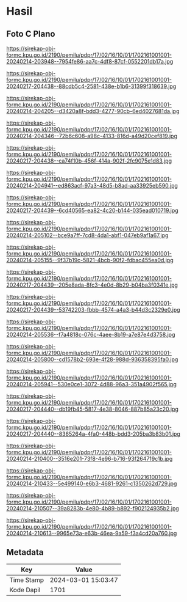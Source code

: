# Hasil

## Foto C Plano

https://sirekap-obj-formc.kpu.go.id/2190/pemilu/pdpr/17/02/16/10/01/1702161001001-20240214-203948--7954fe86-aa7c-4df8-87cf-0552201db17a.jpg

https://sirekap-obj-formc.kpu.go.id/2190/pemilu/pdpr/17/02/16/10/01/1702161001001-20240217-204438--88cdb5c4-2581-438e-b1b6-31399f318639.jpg

https://sirekap-obj-formc.kpu.go.id/2190/pemilu/pdpr/17/02/16/10/01/1702161001001-20240214-204205--d3420a8f-bdd3-4277-90cb-6ed4027681da.jpg

https://sirekap-obj-formc.kpu.go.id/2190/pemilu/pdpr/17/02/16/10/01/1702161001001-20240214-204346--72b6c608-a98c-4133-816d-a49d20cef819.jpg

https://sirekap-obj-formc.kpu.go.id/2190/pemilu/pdpr/17/02/16/10/01/1702161001001-20240217-204438--ca74f10b-456f-414a-902f-2fc9075e1d83.jpg

https://sirekap-obj-formc.kpu.go.id/2190/pemilu/pdpr/17/02/16/10/01/1702161001001-20240214-204941--ed863acf-97a3-48d5-b8ad-aa33925eb590.jpg

https://sirekap-obj-formc.kpu.go.id/2190/pemilu/pdpr/17/02/16/10/01/1702161001001-20240217-204439--6cd40565-ea82-4c20-b144-035ead010719.jpg

https://sirekap-obj-formc.kpu.go.id/2190/pemilu/pdpr/17/02/16/10/01/1702161001001-20240214-205102--bce9a7ff-7cd8-4da1-abf1-047eb9af1a67.jpg

https://sirekap-obj-formc.kpu.go.id/2190/pemilu/pdpr/17/02/16/10/01/1702161001001-20240214-205155--9f37b19c-5821-4bcb-90f2-fdbac455ea0d.jpg

https://sirekap-obj-formc.kpu.go.id/2190/pemilu/pdpr/17/02/16/10/01/1702161001001-20240217-204439--205e8ada-8fc3-4e0d-8b29-b04ba3f0341e.jpg

https://sirekap-obj-formc.kpu.go.id/2190/pemilu/pdpr/17/02/16/10/01/1702161001001-20240217-204439--53742203-fbbb-4574-a4a3-b44d3c2329e0.jpg

https://sirekap-obj-formc.kpu.go.id/2190/pemilu/pdpr/17/02/16/10/01/1702161001001-20240214-205536--f7a4818c-076c-4aee-8b19-a7e87e4d3758.jpg

https://sirekap-obj-formc.kpu.go.id/2190/pemilu/pdpr/17/02/16/10/01/1702161001001-20240214-205800--cd1578b2-693e-4f28-988d-936358395fa0.jpg

https://sirekap-obj-formc.kpu.go.id/2190/pemilu/pdpr/17/02/16/10/01/1702161001001-20240214-205941--530e0ce1-3072-4d88-96a3-351a4902f565.jpg

https://sirekap-obj-formc.kpu.go.id/2190/pemilu/pdpr/17/02/16/10/01/1702161001001-20240217-204440--db19fb45-5817-4e38-8046-887b85a23c20.jpg

https://sirekap-obj-formc.kpu.go.id/2190/pemilu/pdpr/17/02/16/10/01/1702161001001-20240217-204440--8365264a-4fa0-448b-bdd3-205ba3b83b01.jpg

https://sirekap-obj-formc.kpu.go.id/2190/pemilu/pdpr/17/02/16/10/01/1702161001001-20240214-210400--3516e201-73f8-4e96-b716-93f264719c1b.jpg

https://sirekap-obj-formc.kpu.go.id/2190/pemilu/pdpr/17/02/16/10/01/1702161001001-20240214-210433--5e499140-e6b3-4681-9261-c1350262d729.jpg

https://sirekap-obj-formc.kpu.go.id/2190/pemilu/pdpr/17/02/16/10/01/1702161001001-20240214-210507--39a8283b-4e80-4b89-b892-f902124935b2.jpg

https://sirekap-obj-formc.kpu.go.id/2190/pemilu/pdpr/17/02/16/10/01/1702161001001-20240214-210613--9965e73a-e63b-46ea-9a59-f3a4cd20a760.jpg


## Metadata

| Key        | Value               |
| ---------- | ------------------- |
| Time Stamp | 2024-03-01 15:03:47 |
| Kode Dapil | 1701                |



